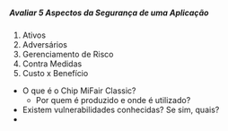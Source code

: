 
##### Avaliar 5 Aspectos da Segurança de uma Aplicação

1. Ativos
2. Adversários
3. Gerenciamento de Risco
4. Contra Medidas
5. Custo x Benefício



- O que é o Chip MiFair Classic?
	- Por quem é produzido e onde é utilizado? 
- Existem vulnerabilidades conhecidas? Se sim, quais? 
- 



